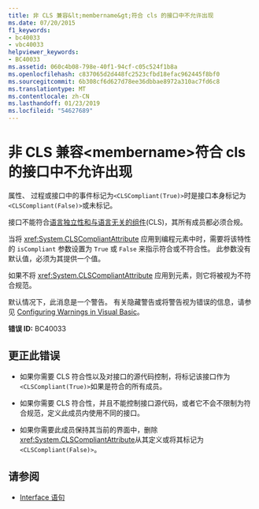 ```yaml
---
title: 非 CLS 兼容&lt;membername&gt;符合 cls 的接口中不允许出现
ms.date: 07/20/2015
f1_keywords:
- bc40033
- vbc40033
helpviewer_keywords:
- BC40033
ms.assetid: 060c4b08-798e-40f1-94cf-c05c524f1b8a
ms.openlocfilehash: c837065d2d448fc2523cfbd18efac962445f8bf0
ms.sourcegitcommit: 6b308cf6d627d78ee36dbbae8972a310ac7fd6c8
ms.translationtype: MT
ms.contentlocale: zh-CN
ms.lasthandoff: 01/23/2019
ms.locfileid: "54627689"
---
```

# <a name="non-cls-compliant-ltmembernamegt-is-not-allowed-in-a-cls-compliant-interface"></a>非 CLS 兼容&lt;membername&gt;符合 cls 的接口中不允许出现
属性、 过程或接口中的事件标记为`<CLSCompliant(True)>`时是接口本身标记为`<CLSCompliant(False)>`或未标记。  
  
 接口不能符合[语言独立性和与语言无关的组件](../../../standard/language-independence-and-language-independent-components.md)(CLS)，其所有成员都必须合规。  
  
 当将 <xref:System.CLSCompliantAttribute> 应用到编程元素中时，需要将该特性的 `isCompliant` 参数设置为 `True` 或 `False` 来指示符合或不符合性。 此参数没有默认值，必须为其提供一个值。  
  
 如果不将 <xref:System.CLSCompliantAttribute> 应用到元素，则它将被视为不符合规范。  
  
 默认情况下，此消息是一个警告。 有关隐藏警告或将警告视为错误的信息，请参见 [Configuring Warnings in Visual Basic](/visualstudio/ide/configuring-warnings-in-visual-basic)。  
  
 **错误 ID:** BC40033  
  
## <a name="to-correct-this-error"></a>更正此错误  
  
-   如果你需要 CLS 符合性以及对接口的源代码控制，将标记该接口作为`<CLSCompliant(True)>`如果是符合的所有成员。  
  
-   如果你需要 CLS 符合性，并且不能控制接口源代码，或者它不会不限制为符合规范，定义此成员内使用不同的接口。  
  
-   如果你需要此成员保持其当前的界面中，删除<xref:System.CLSCompliantAttribute>从其定义或将其标记为`<CLSCompliant(False)>`。  
  
## <a name="see-also"></a>请参阅
- [Interface 语句](../../../visual-basic/language-reference/statements/interface-statement.md)

